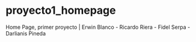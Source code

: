 # proyecto1_homepage
Home Page, primer proyecto |  Erwin Blanco - Ricardo Riera - Fidel Serpa - Darlianis Pineda

